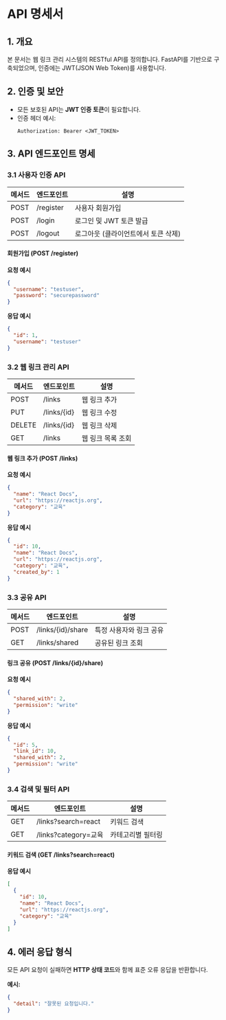 # API 명세서

## 1. 개요

본 문서는 웹 링크 관리 시스템의 RESTful API를 정의합니다. FastAPI를 기반으로 구축되었으며, 인증에는 JWT(JSON Web Token)를 사용합니다.

## 2. 인증 및 보안

- 모든 보호된 API는 **JWT 인증 토큰**이 필요합니다.
- 인증 헤더 예시:
  ```http
  Authorization: Bearer <JWT_TOKEN>
  ```

## 3. API 엔드포인트 명세

### **3.1 사용자 인증 API**

| 메서드 | 엔드포인트 | 설명                                |
| ------ | ---------- | ----------------------------------- |
| POST   | /register  | 사용자 회원가입                     |
| POST   | /login     | 로그인 및 JWT 토큰 발급             |
| POST   | /logout    | 로그아웃 (클라이언트에서 토큰 삭제) |

#### **회원가입 (POST /register)**

**요청 예시**

```json
{
  "username": "testuser",
  "password": "securepassword"
}
```

**응답 예시**

```json
{
  "id": 1,
  "username": "testuser"
}
```

### **3.2 웹 링크 관리 API**

| 메서드 | 엔드포인트  | 설명              |
| ------ | ----------- | ----------------- |
| POST   | /links      | 웹 링크 추가      |
| PUT    | /links/{id} | 웹 링크 수정      |
| DELETE | /links/{id} | 웹 링크 삭제      |
| GET    | /links      | 웹 링크 목록 조회 |

#### **웹 링크 추가 (POST /links)**

**요청 예시**

```json
{
  "name": "React Docs",
  "url": "https://reactjs.org",
  "category": "교육"
}
```

**응답 예시**

```json
{
  "id": 10,
  "name": "React Docs",
  "url": "https://reactjs.org",
  "category": "교육",
  "created_by": 1
}
```

### **3.3 공유 API**

| 메서드 | 엔드포인트        | 설명                    |
| ------ | ----------------- | ----------------------- |
| POST   | /links/{id}/share | 특정 사용자와 링크 공유 |
| GET    | /links/shared     | 공유된 링크 조회        |

#### **링크 공유 (POST /links/{id}/share)**

**요청 예시**

```json
{
  "shared_with": 2,
  "permission": "write"
}
```

**응답 예시**

```json
{
  "id": 5,
  "link_id": 10,
  "shared_with": 2,
  "permission": "write"
}
```

### **3.4 검색 및 필터 API**

| 메서드 | 엔드포인트           | 설명              |
| ------ | -------------------- | ----------------- |
| GET    | /links?search=react  | 키워드 검색       |
| GET    | /links?category=교육 | 카테고리별 필터링 |

#### **키워드 검색 (GET /links?search=react)**

**응답 예시**

```json
[
  {
    "id": 10,
    "name": "React Docs",
    "url": "https://reactjs.org",
    "category": "교육"
  }
]
```

## 4. 에러 응답 형식

모든 API 요청이 실패하면 **HTTP 상태 코드**와 함께 표준 오류 응답을 반환합니다.

**예시:**

```json
{
  "detail": "잘못된 요청입니다."
}
```
